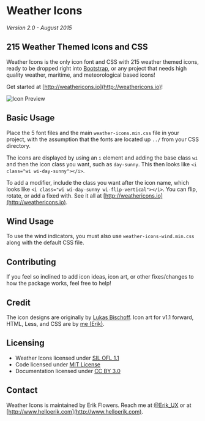 # Weather Icons
*Version 2.0 - August 2015*

## 215 Weather Themed Icons and CSS

Weather Icons is the only icon font and CSS with 215 weather themed icons, ready to be dropped right into [Bootstrap](http://www.getbootstrap.com), or any project that needs high quality weather, maritime, and meteorological based icons!

Get started at [http://weathericons.io](http://weathericons.io)!

![Icon Preview](http://i.imgur.com/XmZW2q3.png)

## Basic Usage

Place the 5 font files and the main `weather-icons.min.css` file in your project, with the assumption that the fonts are located up `../` from your CSS directory.

The icons are displayed by using an `i` element and adding the base class `wi` and then the icon class you want, such as `day-sunny`. This then looks like `<i class="wi wi-day-sunny"></i>`.

To add a modifier, include the class you want after the icon name, which looks like `<i class="wi wi-day-sunny wi-flip-vertical"></i>`. You can flip, rotate, or add a fixed with. See it all at [http://weathericons.io](http://weathericons.io).

## Wind Usage

To use the wind indicators, you must also use `weather-icons-wind.min.css` along with the default CSS file.

## Contributing
If you feel so inclined to add icon ideas, icon art, or other fixes/changes to how the package works, feel free to help!

## Credit
The icon designs are originally by [Lukas Bischoff](http://www.twitter.com/artill). Icon art for v1.1 forward, HTML, Less, and CSS are by [me (Erik)](http://www.helloerik.com).

## Licensing

* Weather Icons licensed under [SIL OFL 1.1](http://scripts.sil.org/OFL)
* Code licensed under [MIT License](http://opensource.org/licenses/mit-license.html)
* Documentation licensed under [CC BY 3.0](http://creativecommons.org/licenses/by/3.0)

## Contact
Weather Icons is maintained by Erik Flowers. Reach me at [@Erik_UX](http://www.twitter.com/Erik_UX) or at [http://www.helloerik.com](http://www.helloerik.com).
